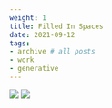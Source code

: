 ```yaml
---
weight: 1
title: Filled In Spaces 
date: 2021-09-12
tags:
- archive # all posts
- work
- generative
---
```


![](https://live.staticflickr.com/65535/53335590499_6a2ba1d679_b_d.jpg)
![](https://live.staticflickr.com/65535/53335592414_388270880c_b_d.jpg)